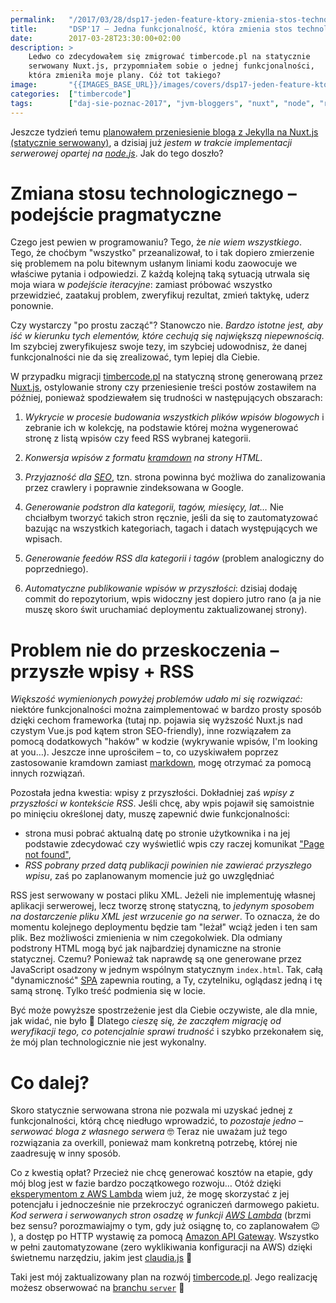 ```yaml
---
permalink:   "/2017/03/28/dsp17-jeden-feature-ktory-zmienia-stos-technologiczny/"
title:       "DSP'17 — Jedna funkcjonalność, która zmienia stos technologiczny"
date:        2017-03-28T23:30:00+02:00
description: >
    Ledwo co zdecydowałem się zmigrować timbercode.pl na statycznie
    serwowany Nuxt.js, przypomniałem sobie o jednej funkcjonalności,
    która zmieniła moje plany. Cóż tot takiego? 
image:       "{{IMAGES_BASE_URL}}/images/covers/dsp17-jeden-feature-ktory-zmienia-stos-technologiczny.png"
categories:  ["timbercode"]
tags:        ["daj-sie-poznac-2017", "jvm-bloggers", "nuxt", "node", "rss", "xml", "JavaScript", "blog", "timbercode"]
---
```


Jeszcze tydzień temu 
 [planowałem przeniesienie bloga z Jekylla na Nuxt.js (statycznie serwowany)]( /blog/2017/03/21/dsp17-nuxt-nowym-fundamentem-timbercode-pl/ ),
 a dzisiaj już *jestem w trakcie implementacji serwerowej opartej na
 [node.js]( https://nodejs.org/en/ )*. Jak do tego doszło?
 
# Zmiana stosu technologicznego – podejście pragmatyczne

Czego jest pewien w programowaniu? Tego, że *nie wiem wszystkiego*.
 Tego, że choćbym "wszystko" przeanalizował, to i tak dopiero zmierzenie się
 problemem na polu bitewnym usłanym liniami kodu zaowocuje we właściwe pytania
 i odpowiedzi. Z każdą kolejną taką sytuacją utrwala się moja wiara
 w *podejście iteracyjne*: zamiast próbować wszystko przewidzieć,
 zaatakuj problem, zweryfikuj rezultat, zmień taktykę, uderz ponownie.

Czy wystarczy "po prostu zacząć"? Stanowczo nie. *Bardzo istotne jest, aby iść
 w kierunku tych elementów, które cechują się największą niepewnością.*
 Im szybciej zweryfikujesz swoje tezy, im szybciej udowodnisz, że danej 
 funkcjonalności nie da się zrealizować, tym lepiej dla Ciebie.
 
W przypadku migracji [timbercode.pl]( http://timbercode.pl )
 na statyczną stronę generowaną przez
 [Nuxt.js]( https://nuxtjs.org/ ), ostylowanie strony
 czy przeniesienie treści postów zostawiłem na później, ponieważ
 spodziewałem się trudności w następujących obszarach:
 
 1. *Wykrycie w procesie budowania wszystkich plików wpisów blogowych*
    i zebranie ich w kolekcję, na podstawie której można
    wygenerować stronę z listą wpisów czy feed RSS wybranej kategorii.
    
 2. *Konwersja wpisów z formatu 
    [kramdown]( https://kramdown.gettalong.org/ )
    na strony HTML.*
    
 3. *Przyjazność dla
    [SEO]( https://en.wikipedia.org/wiki/Search_engine_optimization )*,
    tzn. strona powinna być możliwa do zanalizowania przez crawlery
    i poprawnie zindeksowana w Google.
    
 4. *Generowanie podstron dla kategorii, tagów, miesięcy, lat…*
    Nie chciałbym tworzyć takich stron ręcznie, jeśli da się to
    zautomatyzować bazując na wszystkich kategoriach,
    tagach i datach występujących we wpisach.
    
 5. *Generowanie feedów RSS dla kategorii i tagów* (problem analogiczny do
    poprzedniego).
     
 6. *Automatyczne publikowanie wpisów w przyszłości*: dzisiaj dodaję commit
    do repozytorium, wpis widoczny jest dopiero jutro rano (a ja nie muszę
    skoro świt uruchamiać deploymentu zaktualizowanej strony).

# Problem nie do przeskoczenia – przyszłe wpisy + RSS
  
*Większość wymienionych powyżej problemów udało mi się rozwiązać:*
 niektóre funkcjonalności można zaimplementować w bardzo prosty sposób dzięki
 cechom frameworka (tutaj np. pojawia się wyższość Nuxt.js nad czystym Vue.js
 pod kątem stron SEO-friendly), inne rozwiązałem za pomocą dodatkowych
 "haków" w kodzie (wykrywanie wpisów, I'm looking at you…).
 Jeszcze inne uprościłem – to, co uzyskiwałem poprzez zastosowanie kramdown
 zamiast [markdown]( https://daringfireball.net/projects/markdown/ ),
 mogę otrzymać za pomocą innych rozwiązań.

Pozostała jedna kwestia: wpisy z przyszłości. Dokładniej zaś *wpisy z przyszłości
 w kontekście RSS*. Jeśli chcę, aby wpis pojawił się samoistnie po minięciu
 określonej daty, muszę zapewnić dwie funkcjonalności:
 * strona musi pobrać aktualną datę po stronie użytkownika
   i na jej podstawie zdecydować czy wyświetlić wpis czy raczej 
   komunikat ["Page not found"]( https://http.cat/404 ),
 * *RSS pobrany przed datą publikacji powinien nie zawierać przyszłego wpisu*,
   zaś po zaplanowanym momencie już go uwzględniać
   
RSS jest serwowany w postaci pliku XML. Jeżeli nie implementuję własnej
 aplikacji serwerowej, lecz tworzę stronę statyczną, to *jedynym sposobem na
 dostarczenie pliku XML jest wrzucenie go na serwer*. To oznacza, że do momentu
 kolejnego deploymentu będzie tam "leżał" wciąż jeden i ten sam plik. Bez
 możliwości zmienienia w nim czegokolwiek. Dla odmiany podstrony HTML mogą być
 jak najbardziej dynamiczne na stronie statycznej. Czemu? Ponieważ tak naprawdę
 są one generowane przez JavaScript osadzony w jednym wspólnym statycznym
 `index.html`. Tak, całą "dynamiczność"
 [SPA]( https://en.wikipedia.org/wiki/Single-page_application)
 zapewnia routing, a Ty, czytelniku, oglądasz jedną i tę samą stronę. 
 Tylko treść podmienia się w locie.
 
Być może powyższe spostrzeżenie jest dla Ciebie oczywiste, ale dla mnie, jak
 widać, nie było 🙂 Dlatego *cieszę się, że zacząłem migrację od weryfikacji
 tego, co potencjalnie sprawi trudność* i szybko przekonałem się, że mój 
 plan technologicznie nie jest wykonalny.
 
# Co dalej?

Skoro statycznie serwowana strona nie pozwala mi uzyskać jednej
 z funkcjonalności, którą chcę niedługo wprowadzić, to *pozostaje jedno –
 serwować bloga z własnego serwera* 🤓 Teraz nie uważam już tego rozwiązania
 za overkill, ponieważ mam konkretną potrzebę, której nie zaadresuję
 w inny sposób.

Co z kwestią opłat? Przecież nie chcę generować kosztów na etapie, gdy 
 mój blog jest w fazie bardzo początkowego rozwoju…
 Otóż dzięki [eksperymentom z AWS Lambda]( /blog/2017/03/25/lambda-slack-health-check-1/ )
 wiem już, że mogę skorzystać z jej potencjału i jednocześnie nie przekroczyć
 ograniczeń darmowego pakietu. *Kod serwera i serwowanych stron osadzę w funkcji
 [AWS Lambda]( https://aws.amazon.com/lambda/ )*
 (brzmi bez sensu? porozmawiajmy o tym, gdy już osiągnę to,
 co zaplanowałem 😉 ), a dostęp po HTTP wystawię za pomocą
 [Amazon API Gateway]( https://aws.amazon.com/api-gateway ).
 Wszystko w pełni zautomatyzowane (zero wyklikiwania konfiguracji na AWS)
 dzięki świetnemu narzędziu, jakim jest
 [claudia.js]( https://claudiajs.com/ ) 🙂
 
Taki jest mój zaktualizowany plan na rozwój
 [timbercode.pl]( http://timbercode.pl ).
 Jego realizację możesz obserwować na
 [branchu `server`]( https://gitlab.com/timbercode/timbercode.gitlab.io/tree/server ) 🙂 

